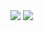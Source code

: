 <img src="https://github-readme-stats.vercel.app/api?username=campiao&count_private=true&show_icons=true&theme=catpuccin" />

<img src="https://github-readme-stats.vercel.app/api/top-langs/?username=campiao&layout=compact&theme=tokyonight&langs_count=6&hide=CSS,jupyter%20notebook" />
